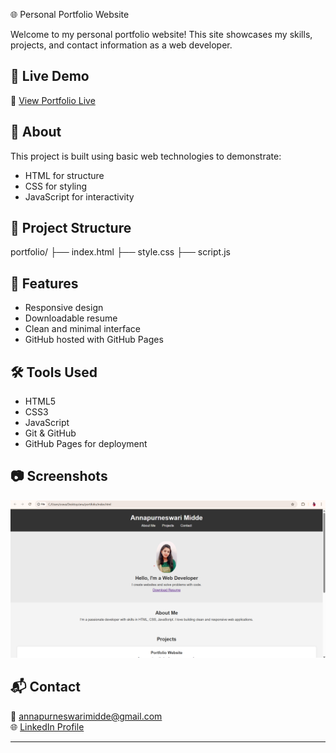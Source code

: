  🌐 Personal Portfolio Website

Welcome to my personal portfolio website! This site showcases my skills, projects, and contact information as a web developer.

## 🚀 Live Demo

🔗 [View Portfolio Live](https://annapurneswari4579.github.io/portfolio/)

## 📌 About

This project is built using basic web technologies to demonstrate:
- HTML for structure
- CSS for styling
- JavaScript for interactivity

## 📁 Project Structure
portfolio/
├── index.html
├── style.css
├── script.js

## 🎯 Features

- Responsive design
- Downloadable resume
- Clean and minimal interface
- GitHub hosted with GitHub Pages

## 🛠️ Tools Used

- HTML5
- CSS3
- JavaScript
- Git & GitHub
- GitHub Pages for deployment

## 📷 Screenshots
![Homepage](./screenshots/first.png)

## 📬 Contact

📧 annapurneswarimidde@gmail.com  
🌐 [LinkedIn Profile](www.linkedin.com/in/annapurneswari-midde-346b05270)

---

